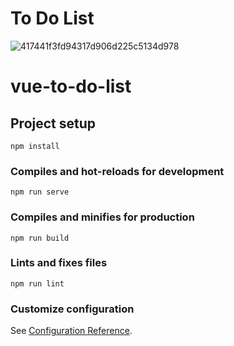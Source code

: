 # To Do List
![417441f3fd94317d906d225c5134d978](https://user-images.githubusercontent.com/60108538/159847130-4d699c80-4885-4cc7-9a87-eaf81c10d1b0.png)

# vue-to-do-list

## Project setup
```
npm install
```

### Compiles and hot-reloads for development
```
npm run serve
```

### Compiles and minifies for production
```
npm run build
```

### Lints and fixes files
```
npm run lint
```

### Customize configuration
See [Configuration Reference](https://cli.vuejs.org/config/).
